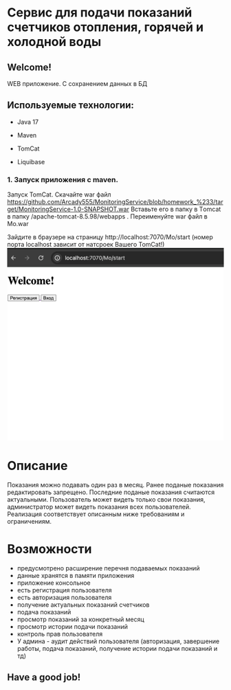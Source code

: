 # Сервис для подачи показаний счетчиков отопления, горячей и холодной воды

## Welcome!

WEB приложение. С сохранением данных в БД

## Используемые технологии:

* Java 17

* Maven

* TomCat

* Liquibase

### 1. Запуск приложения с maven.
Запуск TomCat. Скачайте war файл https://github.com/Arcady555/MonitoringService/blob/homework_%233/target/MonitoringService-1.0-SNAPSHOT.war
Вставьте его в папку в Тomcat  в папку /apache-tomcat-8.5.98/webapps . Переименуйте war файл в Mo.war

Зайдите в браузере на страницу http://localhost:7070/Mo/start (номер порта localhost зависит от натсроек Вашего TomCat!)
![image](images/2.png)

# Описание
Показания можно подавать один раз в месяц.
Ранее поданые показания редактировать запрещено.
Последние поданые показания считаются актуальными.
Пользователь может видеть только свои показания, администратор может видеть показания всех пользователей.
Реализация соответствует описанным ниже требованиям и ограничениям.

# Возможности
- предусмотрено расширение перечня подаваемых показаний
- данные хранятся в памяти приложения
- приложение консольное
- есть регистрация пользователя
- есть авторизация пользователя
- получение актуальных показаний счетчиков
-  подача показаний
- просмотр показаний за конкретный месяц
- просмотр истории подачи показаний
- контроль прав пользователя
- У админа - аудит действий пользователя (авторизация, завершение работы, подача показаний, получение истории подачи показаний и тд)

## Have a good job!
